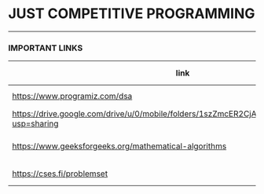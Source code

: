 # JUST COMPETITIVE PROGRAMMING

---

### IMPORTANT LINKS

| link | about | content-type |
|---|:---:|:---:|
| https://www.programiz.com/dsa |  dsa topicwise |  Text-website |
| https://drive.google.com/drive/u/0/mobile/folders/1szZmcER2CjAFbcqCLitTn_4nyv0wxUjn?usp=sharing | dsa abdul bari | video lectures|
| https://www.geeksforgeeks.org/mathematical-algorithms | basic mathematical algos | Text-Code-Website |
| https://cses.fi/problemset | problem sets for practice | Problems-Website |  


